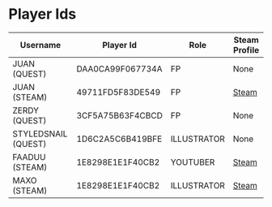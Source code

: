 # Player Ids

| Username      | Player Id          | Role | Steam Profile                                           |
|---------------|--------------------|------|---------------------------------------------------------|
| JUAN (QUEST)  | DAA0CA99F067734A   | FP   | None                                                    |
| JUAN (STEAM)  | 49711FD5F83DE549   | FP   | [Steam](https://steamcommunity.com/profiles/76561199044613085) |
| ZERDY (QUEST) | 3CF5A75B63F4CBCD   | FP | None                                                    |
| STYLEDSNAIL (QUEST) | 1D6C2A5C6B419BFE   | ILLUSTRATOR | None                                                    |
| FAADUU (STEAM) | 1E8298E1E1F40CB2   | YOUTUBER | [Steam](https://steamcommunity.com/profiles/76561199141589632) |
| MAXO (STEAM) | 1E8298E1E1F40CB2   | ILLUSTRATOR | [Steam](https://steamcommunity.com/profiles/76561199558496518) |


